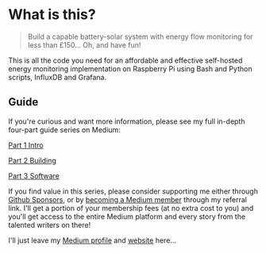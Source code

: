 # What is this?

> Build a capable battery-solar system with energy flow monitoring for less than £150… Oh, and have fun!

This is all the code you need for an affordable and effective self-hosted energy monitoring implementation on Raspberry Pi using Bash and Python scripts, InfluxDB and Grafana.

## Guide
If you're curious and want more information, please see my full in-depth four-part guide series on Medium:

[Part 1 Intro](https://medium.com/geekculture/part-1-intro-build-and-monitor-an-affordable-battery-solar-system-with-a-raspberry-pi-f82d94460fdd)

[Part 2 Building](https://medium.com/illumination/part-2-building-build-and-monitor-an-affordable-battery-solar-system-with-a-raspberry-pi-fbc991f42118)

[Part 3 Software](https://medium.com/codex/part-3-software-build-and-monitor-an-affordable-battery-solar-system-with-a-raspberry-pi-cbf95742b849)


If you find value in this series, please consider supporting me either through [Github Sponsors](https://github.com/sponsors/sebhulse), or by [becoming a Medium member](https://sebhulse.medium.com/membership) through my referral link. I'll get a portion of your membership fees (at no extra cost to you) and you'll get access to the entire Medium platform and every story from the talented writers on there!

I'll just leave my [Medium profile](https://sebhulse.medium.com) and [website](https://sebhulse.com) here...
